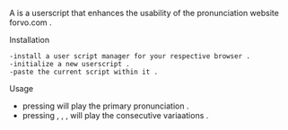 A is a userscript that enhances the usability of the pronunciation website forvo.com .

Installation

    -install a user script manager for your respective browser .
    -initialize a new userscript .
    -paste the current script within it .

Usage
    
*   pressing <space> will play the primary pronunciation .
*   pressing <S-1> , <s-2> , <s-3> , <s-4> will play the consecutive variaations .
